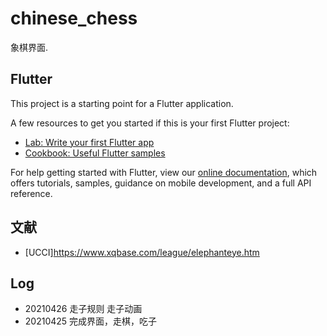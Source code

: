 # chinese_chess

象棋界面.

## Flutter

This project is a starting point for a Flutter application.

A few resources to get you started if this is your first Flutter project:

- [Lab: Write your first Flutter app](https://flutter.dev/docs/get-started/codelab)
- [Cookbook: Useful Flutter samples](https://flutter.dev/docs/cookbook)

For help getting started with Flutter, view our
[online documentation](https://flutter.dev/docs), which offers tutorials,
samples, guidance on mobile development, and a full API reference.


## 文献
* [UCCI]https://www.xqbase.com/league/elephanteye.htm

## Log

* 20210426 走子规则 走子动画
* 20210425 完成界面，走棋，吃子